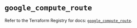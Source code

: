 # `google_compute_route`

Refer to the Terraform Registry for docs: [`google_compute_route`](https://registry.terraform.io/providers/hashicorp/google-beta/5.39.1/docs/resources/google_compute_route).
